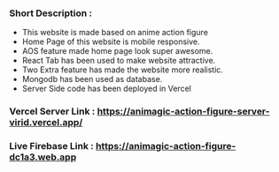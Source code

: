 ### Short Description :
* This website is made based on anime action figure 
* Home Page of this website is mobile responsive.
* AOS feature made home page look super awesome.
* React Tab has been used to make website attractive.
* Two Extra feature has made the website more realistic.
* Mongodb has been used as database.
* Server Side code has been deployed in Vercel

### Vercel Server Link : https://animagic-action-figure-server-virid.vercel.app/

### Live Firebase Link : https://animagic-action-figure-dc1a3.web.app